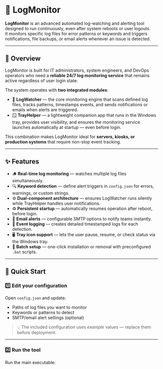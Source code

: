 # 🧾 LogMonitor

**LogMonitor** is an advanced automated log-watching and alerting tool designed to run continuously, even after system reboots or user logouts.  
It monitors specific log files for error patterns or keywords and triggers notifications, file backups, or email alerts whenever an issue is detected.

---

## 📘 Overview
LogMonitor is built for IT administrators, system engineers, and DevOps operators who need a **reliable 24/7 log monitoring service** that remains active regardless of user login state.

The system operates with **two integrated modules**:
- 🧠 **LogWatcher** — the core monitoring engine that scans defined log files, tracks patterns, timestamps events, and sends notifications or emails when alerts are triggered.
- 🪟 **TrayHelper** — a lightweight companion app that runs in the Windows tray, provides user visibility, and ensures the monitoring service launches automatically at startup — even before login.

This combination makes LogMonitor ideal for **servers, kiosks, or production systems** that require non-stop event tracking.

---

## ✨ Features
- 🪵 **Real-time log monitoring** — watches multiple log files simultaneously.  
- 🔍 **Keyword detection** — define alert triggers in `config.json` for errors, warnings, or custom strings.  
- ⚙️ **Dual-component architecture** — ensures LogWatcher runs silently while TrayHelper handles user notifications.  
- ♻️ **Persistent startup** — automatically resumes operation after reboot, before login.  
- 📧 **Email alerts** — configurable SMTP options to notify teams instantly.  
- 💾 **Event logging** — creates detailed timestamped logs for each detection.  
- 🖥️ **Tray icon support** — lets the user pause, resume, or check status via the Windows tray.  
- 🧰 **Batch setup** — one-click installation or removal with preconfigured `.bat` scripts.

---

## 🚀 Quick Start

### 1️⃣ Edit your configuration
Open `config.json` and update:
- Paths of log files you want to monitor  
- Keywords or patterns to detect  
- SMTP/email alert settings (optional)

> 💡 The included configuration uses *example* values — replace them before deployment.

---

### 2️⃣ Run the tool
Run the main executable:
